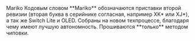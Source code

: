 <span class="tooltip_container">
	Mariko
	<span class="tooltip"><i class="fas fa-caret-down"></i>
		<span class="bottom">
			Кодовым словом **Mariko** обозначаются приставки второй ревизии (вторая буква в серийнике согласная, например XK* или XJ*), а так же Switch Lite и OLED. Собраны на новом техпроцессе, благодаря чему имеют лучшую автономность. Прошиваются **только** методом чиповки.
		</span>
	</span>
</span>